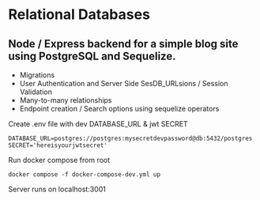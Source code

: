 # Relational Databases

## Node / Express backend for a simple blog site using PostgreSQL and Sequelize. 

- Migrations
- User Authentication and Server Side SesDB_URLsions / Session Validation
- Many-to-many relationships
- Endpoint creation / Search options using sequelize operators

Create .env file with dev DATABASE_URL & jwt SECRET
```
DATABASE_URL=postgres://postgres:mysecretdevpassword@db:5432/postgres
SECRET='hereisyourjwtsecret'
```
Run docker compose from root
```
docker compose -f docker-compose-dev.yml up
```

Server runs on localhost:3001
